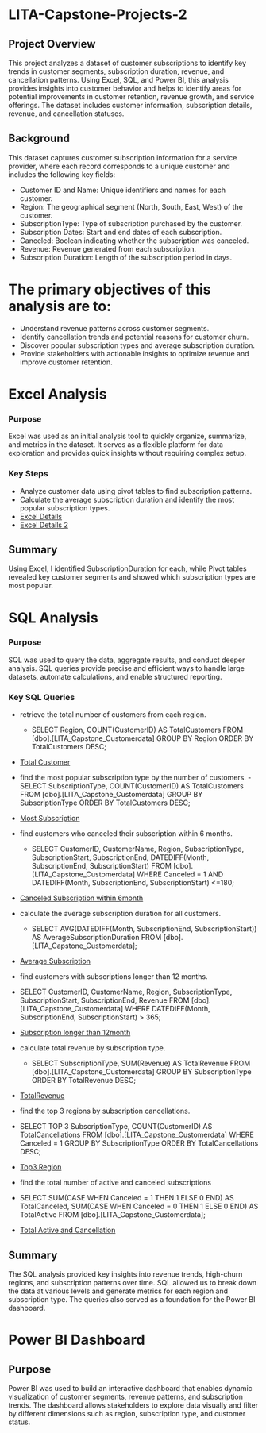 # LITA-Capstone-Projects-2

## Project Overview
This project analyzes a dataset of customer subscriptions to identify key trends in customer segments, subscription duration, revenue, and cancellation patterns. 
Using Excel, SQL, and Power BI, this analysis provides insights into customer behavior 
and helps to identify areas for potential improvements in customer retention, revenue growth, and service offerings. 
The dataset includes customer information, subscription details, revenue, and cancellation statuses.

## Background
This dataset captures customer subscription information for a service provider, 
where each record corresponds to a unique customer and includes the following key fields:
- Customer ID and Name: Unique identifiers and names for each customer.
- Region: The geographical segment (North, South, East, West) of the customer.
- SubscriptionType: Type of subscription purchased by the customer.
- Subscription Dates: Start and end dates of each subscription.
- Canceled: Boolean indicating whether the subscription was canceled.
- Revenue: Revenue generated from each subscription.
- Subscription Duration: Length of the subscription period in days.

# The primary objectives of this analysis are to:
- Understand revenue patterns across customer segments.
- Identify cancellation trends and potential reasons for customer churn.
- Discover popular subscription types and average subscription duration.
- Provide stakeholders with actionable insights to optimize revenue and improve customer retention.

# Excel Analysis
### Purpose
Excel was used as an initial analysis tool to quickly organize, summarize, and 
metrics in the dataset. 
It serves as a flexible platform for data exploration and provides quick insights without requiring complex setup.

### Key Steps
- Analyze customer data using pivot tables to find subscription patterns.
- Calculate the average subscription duration and identify the most popular subscription types.
- [Excel Details](https://github.com/user-attachments/assets/6b758378-75fc-4481-a56d-8fde44cfdea7)
- [Excel Details 2](https://github.com/user-attachments/assets/e01ddca2-5e4b-441c-be97-5ed4f5a225f8)


## Summary
Using Excel, I identified SubscriptionDuration for each, while Pivot tables revealed key customer segments and showed which subscription types are most popular.

# SQL Analysis
### Purpose 
SQL was used to query the data, aggregate results, and conduct deeper analysis. 
SQL queries provide precise and efficient ways to handle large datasets, automate calculations, and enable structured reporting.

### Key SQL Queries
- retrieve the total number of customers from each region.
  - SELECT 
    Region,
    COUNT(CustomerID) AS TotalCustomers
FROM [dbo].[LITA_Capstone_Customerdata]
GROUP BY Region
ORDER BY TotalCustomers DESC;
- [Total Customer](https://github.com/user-attachments/assets/da6fe3c3-13c9-4bb3-86e7-72370ee6b88f)

- find the most popular subscription type by the number of customers.
   -SELECT 
    SubscriptionType,
    COUNT(CustomerID) AS TotalCustomers
FROM [dbo].[LITA_Capstone_Customerdata]
GROUP BY SubscriptionType
ORDER BY TotalCustomers DESC;
- [Most Subscription](https://github.com/user-attachments/assets/ca51e28e-2d2d-4d0b-bb5b-bc7fe6f784ed)

- find customers who canceled their subscription within 6 months.
  - SELECT 
    CustomerID,
    CustomerName,
    Region,
    SubscriptionType,
    SubscriptionStart,
    SubscriptionEnd,
	DATEDIFF(Month, SubscriptionEnd, SubscriptionStart)
FROM [dbo].[LITA_Capstone_Customerdata]
WHERE Canceled = 1
AND DATEDIFF(Month, SubscriptionEnd, SubscriptionStart) <=180;
- [Canceled Subscription within 6month](https://github.com/user-attachments/assets/d2de22d2-c97e-4a6d-8f84-9fca1ec621f9)

- calculate the average subscription duration for all customers.
  - SELECT 
    AVG(DATEDIFF(Month, SubscriptionEnd, SubscriptionStart)) 
	AS AverageSubscriptionDuration
FROM [dbo].[LITA_Capstone_Customerdata];
- [Average Subscription](https://github.com/user-attachments/assets/290495a4-b611-4d93-8c60-8351c960bd1c)

-  find customers with subscriptions longer than 12 months.
  - SELECT 
    CustomerID,
    CustomerName,
    Region,
    SubscriptionType,
    SubscriptionStart,
    SubscriptionEnd,
    Revenue
FROM [dbo].[LITA_Capstone_Customerdata]
WHERE DATEDIFF(Month, SubscriptionEnd, SubscriptionStart) > 365;
- [Subscription longer than 12month](https://github.com/user-attachments/assets/5324b75a-728c-4f7b-bfca-138496275eb3)

- calculate total revenue by subscription type.
  - SELECT 
    SubscriptionType,
    SUM(Revenue) AS TotalRevenue
FROM [dbo].[LITA_Capstone_Customerdata]
GROUP BY SubscriptionType
ORDER BY TotalRevenue DESC;
- [TotalRevenue](https://github.com/user-attachments/assets/a8765dd1-aad0-4d18-8db2-6fc96cf77280)

-  find the top 3 regions by subscription cancellations.
  - SELECT TOP 3
    SubscriptionType,
    COUNT(CustomerID) AS TotalCancellations
FROM [dbo].[LITA_Capstone_Customerdata]
WHERE Canceled = 1
GROUP BY SubscriptionType
ORDER BY TotalCancellations DESC;
- [Top3 Region](https://github.com/user-attachments/assets/f27ca2f2-1d83-47a3-92f8-20401bd17880)

-  find the total number of active and canceled subscriptions
  - SELECT 
    SUM(CASE WHEN Canceled = 1 THEN 1 ELSE 0 END) AS TotalCanceled,
    SUM(CASE WHEN Canceled = 0 THEN 1 ELSE 0 END) AS TotalActive
FROM [dbo].[LITA_Capstone_Customerdata];
- [Total Active and Cancellation](https://github.com/user-attachments/assets/71bd801b-3491-4bfe-a3fe-4a4527f3fa5e)

## Summary
The SQL analysis provided key insights into revenue trends, high-churn regions, and subscription patterns over time. 
SQL allowed us to break down the data at various levels and generate metrics for each region and subscription type. 
The queries also served as a foundation for the Power BI dashboard.

# Power BI Dashboard
## Purpose
Power BI was used to build an interactive dashboard that enables dynamic visualization of customer segments, revenue patterns, 
and subscription trends. 
The dashboard allows stakeholders to explore data visually and filter by different dimensions such as region, subscription type, and customer status.







